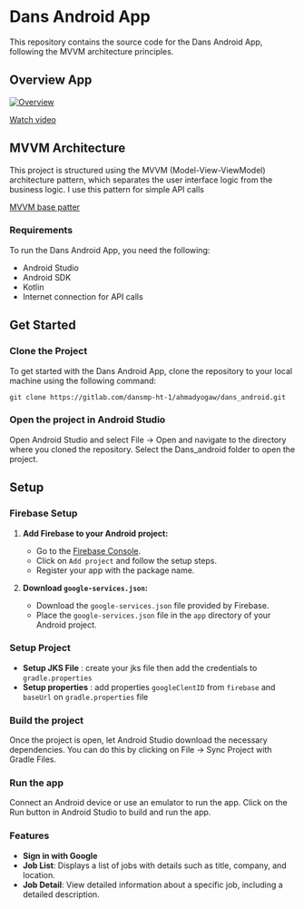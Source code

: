 # Dans Android App

This repository contains the source code for the Dans Android App, following the MVVM architecture principles.

## Overview App

[![Overview](https://github.com/user-attachments/assets/52a72698-a287-49e2-90a0-b6a694222f6a)](https://drive.google.com/file/d/1mLZ-kFPKrtZtrYzVTlwUUKA4TxbvPJcZ/view?usp=sharing)

[Watch video](https://drive.google.com/file/d/1mLZ-kFPKrtZtrYzVTlwUUKA4TxbvPJcZ/view?usp=sharing)

## MVVM Architecture

This project is structured using the MVVM (Model-View-ViewModel) architecture pattern, which separates the user interface logic from the business logic. I use this pattern for simple API calls

[MVVM base patter](https://github.com/emedinaa/kotlin-mvvm)

### Requirements

To run the Dans Android App, you need the following:

- Android Studio
- Android SDK
- Kotlin
- Internet connection for API calls

## Get Started

### Clone the Project

To get started with the Dans Android App, clone the repository to your local machine using the following command:

```
git clone https://gitlab.com/dansmp-ht-1/ahmadyogaw/dans_android.git
```

### Open the project in Android Studio

Open Android Studio and select File -> Open and navigate to the directory where you cloned the repository. Select the Dans_android folder to open the project.

## Setup

### Firebase Setup

1. **Add Firebase to your Android project:**

   - Go to the [Firebase Console](https://console.firebase.google.com/).
   - Click on `Add project` and follow the setup steps.
   - Register your app with the package name.

2. **Download `google-services.json`:**
   - Download the `google-services.json` file provided by Firebase.
   - Place the `google-services.json` file in the `app` directory of your Android project.

### Setup Project

- **Setup JKS File** : create your jks file then add the credentials to `gradle.properties`
- **Setup properties** : add properties `googleClentID` from `firebase` and `baseUrl` on `gradle.properties` file

### Build the project

Once the project is open, let Android Studio download the necessary dependencies. You can do this by clicking on File -> Sync Project with Gradle Files.

### Run the app

Connect an Android device or use an emulator to run the app. Click on the Run button in Android Studio to build and run the app.

### Features

- **Sign in with Google**
- **Job List**: Displays a list of jobs with details such as title, company, and location.
- **Job Detail**: View detailed information about a specific job, including a detailed description.
